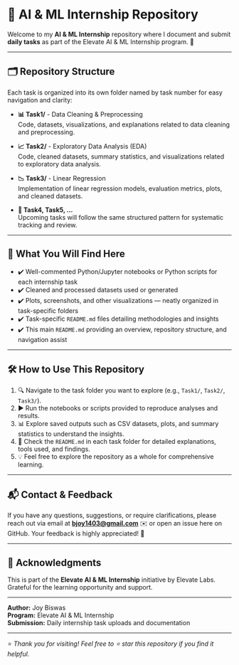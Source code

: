 # 🤖 AI & ML Internship Repository

Welcome to my **AI & ML Internship** repository where I document and submit **daily tasks** as part of the Elevate AI & ML Internship program. 🚀

---

## 🗂 Repository Structure

Each task is organized into its own folder named by task number for easy navigation and clarity:

- **📊 Task1/** - Data Cleaning & Preprocessing  
  Code, datasets, visualizations, and explanations related to data cleaning and preprocessing.

- **📈 Task2/** - Exploratory Data Analysis (EDA)  
  Code, cleaned datasets, summary statistics, and visualizations related to exploratory data analysis.

- **📉 Task3/** - Linear Regression  
  Implementation of linear regression models, evaluation metrics, plots, and cleaned datasets.

- **📝 Task4, Task5, ...**  
  Upcoming tasks will follow the same structured pattern for systematic tracking and review.

---

## 🔎 What You Will Find Here

- ✔️ Well-commented Python/Jupyter notebooks or Python scripts for each internship task  
- ✔️ Cleaned and processed datasets used or generated  
- ✔️ Plots, screenshots, and other visualizations — neatly organized in task-specific folders  
- ✔️ Task-specific `README.md` files detailing methodologies and insights  
- ✔️ This main `README.md` providing an overview, repository structure, and navigation assist

---

## 🛠 How to Use This Repository

1. 🔍 Navigate to the task folder you want to explore (e.g., `Task1/`, `Task2/`, `Task3/`).  
2. ▶️ Run the notebooks or scripts provided to reproduce analyses and results.  
3. 📊 Explore saved outputs such as CSV datasets, plots, and summary statistics to understand the insights.  
4. 📖 Check the `README.md` in each task folder for detailed explanations, tools used, and findings.  
5. 💡 Feel free to explore the repository as a whole for comprehensive learning.

---

## 📬 Contact & Feedback

If you have any questions, suggestions, or require clarifications, please reach out via email at **bjoy1403@gmail.com** ✉️ or open an issue here on GitHub. Your feedback is highly appreciated! 🤝

---

## 🙏 Acknowledgments

This is part of the **Elevate AI & ML Internship** initiative by Elevate Labs. Grateful for the learning opportunity and support.

---

**Author:** Joy Biswas  
**Program:** Elevate AI & ML Internship  
**Submission:** Daily internship task uploads and documentation  

---

⭐ _Thank you for visiting! Feel free to ⭐ star this repository if you find it helpful._  
